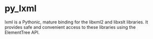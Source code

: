 # py_lxml
lxml is a Pythonic, mature binding for the libxml2 and libxslt libraries. It provides safe and convenient access to these libraries using the ElementTree API.
